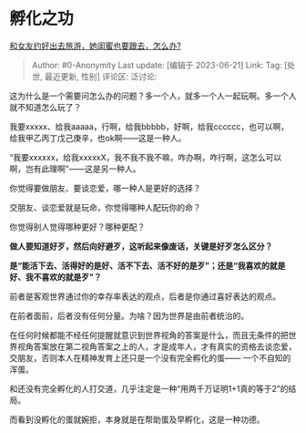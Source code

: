 # 孵化之功
[和女友约好出去旅游，她闺蜜也要跟去，怎么办?](https://www.zhihu.com/question/602584344/answer/3082908862)

> Author: #0-Anonymity
> Last update: [编辑于 2023-06-21]
> Link:
> Tag: [处世, 最近更新, 性别]
> 评论区:
> 泛讨论:

这为什么是一个需要问怎么办的问题？多一个人，就多一个人一起玩啊。多一个人就不知道怎么玩了？

我要xxxxx、给我aaaaa，行啊，给我bbbbb，好啊，给我cccccc，也可以啊，给我甲乙丙丁戊己庚辛，也ok啊——这是一种人。

“我要xxxxxx，给我xxxxxX，我不我不我不嘛，咋办啊，咋行啊，这怎么可以啊，岂有此理啊”——这是另一种人。

你觉得要做朋友、要谈恋爱，哪一种人是更好的选择？

交朋友、谈恋爱就是玩命，你觉得哪种人配玩你的命？

你觉得别人觉得哪种更好？哪种更配？

**做人要知道好歹，然后向好避歹，这听起来像废话，关键是好歹怎么区分？**

**是“能活下去、活得好的是好、活不下去、活不好的是歹”；还是“我喜欢的就是好、我不喜欢的就是歹”？**

前者是客观世界通过你的幸存率表达的观点，后者是你通过喜好表达的观点。

在前者面前，后者没有任何分量。为啥？因为世界是由前者统治的。

在任何时候都能不经任何提醒就意识到世界视角的答案是什么，而且无条件的把世界视角答案放在第二视角答案之上的人，才是成年人，才有真实的资格去谈恋爱，交朋友，否则本人在精神发育上还只是一个没有完全孵化的蛋—— 一个不自知的浑蛋。

和还没有完全孵化的人打交道，几乎注定是一种“用两千万证明1+1真的等于2”的结局。

而看到没孵化的蛋就婉拒，本身就是在帮助蛋及早孵化，这是一种功德。